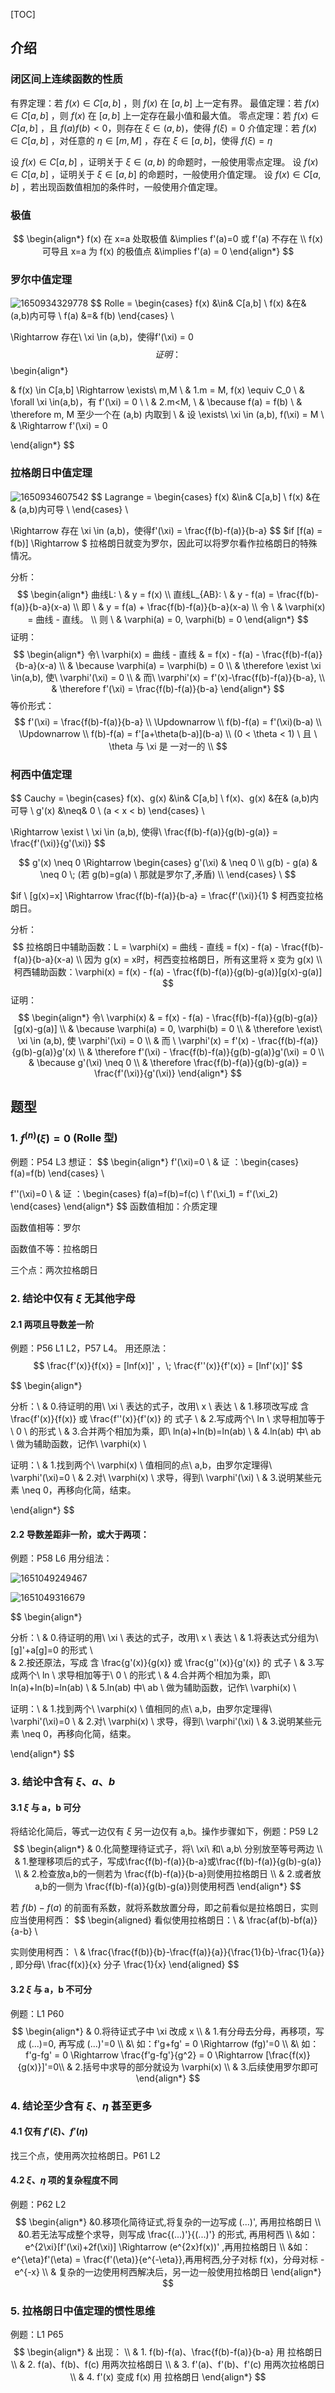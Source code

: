 [TOC]



## 介绍

### 闭区间上连续函数的性质

有界定理：若 $f(x) \in C[a,b]$ ，则 $f(x)$ 在 $[a,b]$ 上一定有界。
最值定理：若 $f(x) \in C[a,b]$ ，则 $f(x)$ 在 $[a,b]$ 上一定存在最小值和最大值。
零点定理：若 $f(x) \in C[a,b]$ ，且 $f(a)f(b)<0$，则存在 $\xi \in (a,b)$，使得 $f(\xi)=0$
介值定理：若 $f(x) \in C[a,b]$ ，对任意的 $\eta \in [m,M]$ ，存在 $\xi \in [a,b]$，使得 $f(\xi) = \eta$

设 $f(x) \in C[a,b]$ ，证明关于 $\xi \in(a,b)$ 的命题时，一般使用零点定理。
设 $f(x) \in C[a,b]$ ，证明关于 $\xi \in[a,b]$ 的命题时，一般使用介值定理。
设 $f(x) \in C[a,b]$ ，若出现函数值相加的条件时，一般使用介值定理。



### 极值

$$
\begin{align*}
 f(x) 在 x=a 处取极值 &\implies f'(a)=0 或 f'(a) 不存在 \\
 f(x) 可导且 x=a 为 f(x) 的极值点 &\implies f'(a) = 0
\end{align*}
$$



### 罗尔中值定理

![1650934329778](assets/1650934329778.png)
$$
Rolle = \begin{cases} 
	f(x) &\in& C[a,b]  \\ 
	f(x) &在& (a,b)内可导  \\
	f(a) &=& f(b)
\end{cases} \

\Rightarrow 存在\ \xi \in (a,b)，使得f'(\xi) = 0
$$
证明：
$$
\begin{align*}

& f(x) \in C[a,b] \Rightarrow \exists\ m,M	\\
& 1.m = M, f(x) \equiv C_0	\\
& \forall \xi \in(a,b)，有 f'(\xi) = 0 			\\
\\
& 2.m<M, \\
& \because f(a) = f(b) \\
& \therefore m, M 至少一个在 (a,b) 内取到	\\
& 设 \exists\ \xi \in (a,b), f(\xi) = M \\
& \Rightarrow f'(\xi) = 0

\end{align*}
$$



### 拉格朗日中值定理

![1650934607542](assets/1650934607542.png)
$$
Lagrange = \begin{cases} 
	f(x) &\in& C[a,b]  \\ 
	f(x) &在& (a,b)内可导  \\
\end{cases} \

\Rightarrow 存在 \xi \in (a,b)，使得f'(\xi) = \frac{f(b)-f(a)}{b-a}
$$
$if [f(a) = f(b)] \Rightarrow $ 拉格朗日就变为罗尔，因此可以将罗尔看作拉格朗日的特殊情况。

分析：
$$
\begin{align*}
    曲线L: \ & 		y = f(x) 								  	\\
    直线L_{AB}: \ & 	y - f(a) = \frac{f(b)-f(a)}{b-a}(x-a)		\\
    即 \ & 			 y = f(a) + \frac{f(b)-f(a)}{b-a}(x-a)		 \\
    令 \ & \varphi(x) = 曲线 - 直线。								  \\
    则 \ & \varphi(a) = 0, \varphi(b) = 0
\end{align*}
$$
证明：
$$
\begin{align*} 
    令\ \varphi(x) = 曲线 - 直线 & = f(x) - f(a) - \frac{f(b)-f(a)}{b-a}(x-a)	\\
    & \because \varphi(a) = \varphi(b) = 0	\\
    & \therefore \exist \xi \in(a,b), 使\ \varphi'(\xi) = 0	\\
    & 而\ \varphi'(x) = f'(x)-\frac{f(b)-f(a)}{b-a},	\\
    & \therefore f'(\xi) = \frac{f(b)-f(a)}{b-a}
\end{align*}
$$
等价形式：
$$
f'(\xi) = \frac{f(b)-f(a)}{b-a} 	\\
\Updownarrow	\\
f(b)-f(a) = f'(\xi)(b-a)	\\
\Updownarrow	\\
f(b)-f(a) = f'[a+\theta(b-a)](b-a) \\
(0 < \theta < 1) \ 且 \ \theta 与 \xi 是 一对一的	\\
$$



### 柯西中值定理

$$
Cauchy = \begin{cases} 
	f(x)、g(x) &\in& C[a,b]  \\ 
	f(x)、g(x) &在& (a,b)内可导  \\
	g'(x) 	  &\neq& 0 \ (a < x < b)
\end{cases} \ 

\Rightarrow \exist \ \xi \in (a,b), 使得\ \frac{f(b)-f(a)}{g(b)-g(a)} = \frac{f'(\xi)}{g'(\xi)}
$$

$$
g'(x) \neq 0 \Rightarrow \begin{cases} 
	g'(\xi) & \neq 0  \\ 
	g(b) - g(a) & \neq 0 \; (若 g(b)=g(a) \ 那就是罗尔了,矛盾)  \\
\end{cases} \
$$

$if \ [g(x)=x] \Rightarrow \frac{f(b)-f(a)}{b-a} = \frac{f'(\xi)}{1} $   柯西变拉格朗日。



分析：
$$
拉格朗日中辅助函数：L = \varphi(x) = 曲线 - 直线 = f(x) - f(a) - \frac{f(b)-f(a)}{b-a}(x-a) \\
因为 g(x) = x时，柯西变拉格朗日，所有这里将 x 变为 g(x) \\
柯西辅助函数：\varphi(x) = f(x) - f(a) - \frac{f(b)-f(a)}{g(b)-g(a)}[g(x)-g(a)]
$$
证明：
$$
\begin{align*}
    令\ \varphi(x) & = f(x) - f(a) - \frac{f(b)-f(a)}{g(b)-g(a)}[g(x)-g(a)]	\\
    & \because \varphi(a) = 0, \varphi(b) = 0	\\
    & \therefore \exist\ \xi \in (a,b), 使 \varphi'(\xi) = 0 \\
    & 而 \ \varphi'(x) = f'(x) - \frac{f(b)-f(a)}{g(b)-g(a)}g'(x) \\
    & \therefore f'(\xi) - \frac{f(b)-f(a)}{g(b)-g(a)}g'(\xi) = 0	\\
    & \because g'(\xi) \neq 0	\\
    & \therefore \frac{f(b)-f(a)}{g(b)-g(a)} = \frac{f'(\xi)}{g'(\xi)}
\end{align*}
$$







## 题型

### 1. $f^{(n)}(\xi) = 0$  (Rolle 型)

例题：P54 L3
想证：
$$
\begin{align*}
f'(\xi)=0 \ & 证 ：\begin{cases} f(a)=f(b) \end{cases}	\\

f''(\xi)=0 \ & 证 ：\begin{cases} f(a)=f(b)=f(c) \\ f'(\xi_1) = f'(\xi_2) \end{cases}
\end{align*}
$$
函数值相加：介质定理

函数值相等：罗尔

函数值不等：拉格朗日

三个点：两次拉格朗日





### 2. 结论中仅有 $\xi$ 无其他字母

#### 2.1 两项且导数差一阶

例题：P56 L1 L2，P57 L4。
用还原法：
$$
\frac{f'(x)}{f(x)} = [lnf(x)]' ，\; \frac{f''(x)}{f'(x)} = [lnf'(x)]'
$$

$$
\begin{align*}

分析：\\
    & 0.待证明的用\ \xi \ 表达的式子，改用\ x \ 表达 	  \\
    & 1.移项改写成 含 \frac{f'(x)}{f(x)} 或 \frac{f''(x)}{f'(x)} 的 式子 	\\
    & 2.写成两个\ ln \ 求导相加等于\ 0 \ 的形式			\\
    & 3.合并两个相加为乘，即\ ln(a)+ln(b)=ln(ab)	  \\
    & 4.ln(ab) 中\ ab \ 做为辅助函数，记作\ \varphi(x)					\\

证明：\\
    & 1.找到两个\ \varphi(x) \ 值相同的点\ a,b，由罗尔定理得\ \varphi'(\xi)=0	\\
    & 2.对\ \varphi(x) \ 求导，得到\ \varphi'(\xi)	\\
    & 3.说明某些元素 \neq 0，再移向化简，结束。

\end{align*}
$$



#### 2.2 导数差距非一阶，或大于两项：

例题：P58 L6
用分组法：

![1651049249467](assets/1651049249467.png)

![1651049316679](assets/1651049316679.png)

$$
\begin{align*}

分析：\\
    & 0.待证明的用\ \xi \ 表达的式子，改用\ x \ 表达 	  \\
    & 1.将表达式分组为\ [g]'+a[g]=0 的形式	\\	
    & 2.按还原法，写成 含 \frac{g'(x)}{g(x)} 或 \frac{g''(x)}{g'(x)} 的 式子 	\\
    & 3.写成两个\ ln \ 求导相加等于\ 0 \ 的形式			\\
    & 4.合并两个相加为乘，即\ ln(a)+ln(b)=ln(ab)	  \\
    & 5.ln(ab) 中\ ab \ 做为辅助函数，记作\ \varphi(x)					\\

证明：\\
    & 1.找到两个\ \varphi(x) \ 值相同的点\ a,b，由罗尔定理得\ \varphi'(\xi)=0	\\
    & 2.对\ \varphi(x) \ 求导，得到\ \varphi'(\xi)	\\
    & 3.说明某些元素 \neq 0，再移向化简，结束。

\end{align*}
$$





### 3. 结论中含有 $\xi、a、b$

#### 3.1 $\xi$ 与 a，b 可分

将结论化简后，等式一边仅有 $\xi$ 另一边仅有 a,b。操作步骤如下，例题：P59 L2
$$
\begin{align*}
    & 0.化简整理待证式子，将\ \xi\ 和\ a,b\ 分别放至等号两边	\\
    & 1.整理移项后的式子，写成\frac{f(b)-f(a)}{b-a}或\frac{f(b)-f(a)}{g(b)-g(a)}	\\
    & 2.检查放a,b的一侧若为 \frac{f(b)-f(a)}{b-a}则使用拉格朗日	\\
    & 2.或者放a,b的一侧为 \frac{f(b)-f(a)}{g(b)-g(a)}则使用柯西	
\end{align*}
$$

若 $f(b)-f(a)$ 的前面有系数，就将系数放置分母，即之前看似是拉格朗日，实则应当使用柯西：
$$
\begin{aligned}
看似使用拉格朗日：\\
& \frac{af(b)-bf(a)}{a-b}	\\

实则使用柯西：	\\
& \frac{\frac{f(b)}{b}-\frac{f(a)}{a}}{\frac{1}{b}-\frac{1}{a}} , 即分母\ \frac{f(x)}{x} 分子 \frac{1}{x}
\end{aligned}
$$


#### 3.2 $\xi$ 与 a，b 不可分

例题：L1 P60
$$
\begin{align*}
& 0.将待证式子中 \xi 改成 x	\\
& 1.有分母去分母，再移项，写成 (...)=0, 再写成 (...)'=0	\\
&\ 如：f'g+fg' = 0 \Rightarrow (fg)'=0	\\
&\ 如：f'g-fg' = 0 \Rightarrow \frac{f'g-fg'}{g^2} = 0 \Rightarrow [\frac{f(x)}{g(x)}]'=0\\
& 2.括号中求导的部分就设为 \varphi(x)	\\
& 3.后续使用罗尔即可
\end{align*}
$$





### 4. 结论至少含有 $\xi、\eta$ 甚至更多

#### 4.1 仅有 $f'(\xi)、f'(\eta)$

找三个点，使用两次拉格朗日。P61 L2



#### 4.2 $\xi、\eta$ 项的复杂程度不同

例题：P62 L2
$$
\begin{align*}
&0.移项化简待证式,将复杂的一边写成 (...)', 再用拉格朗日	\\
&0.若无法写成整个求导，则写成 \frac{(...)'}{(...)'} 的形式, 再用柯西 	\\
&如：e^{2\xi}[f'(\xi)+2f(\xi)] \Rightarrow (e^{2x}f(x))' ,再用拉格朗日	\\
&如：e^{\eta}f'(\eta) = \frac{f'(\eta)}{e^{-\eta}},再用柯西,分子对标 f(x)，分母对标 -e^{-x} \\
& 复杂的一边使用柯西解决后，另一边一般使用拉格朗日
\end{align*}
$$





### 5. 拉格朗日中值定理的惯性思维

例题：L1 P65
$$
\begin{align*}
& 出现：	\\
& 1. f(b)-f(a)、\frac{f(b)-f(a)}{b-a} 用 拉格朗日	\\
& 2. f(a)、f(b)、f(c) 用两次拉格朗日	\\
& 3. f'(a)、f'(b)、f'(c) 用两次拉格朗日	\\
& 4. f'(x) 变成 f(x) 用 拉格朗日
\end{align*}
$$
